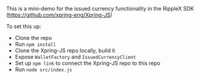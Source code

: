This is a mini-demo for the issued currency functionality in the RippleX SDK (https://github.com/xpring-eng/Xpring-JS)

To set this up:
- Clone the repo
- Run `npm install`
- Clone the Xpring-JS repo locally, build it
- Expose `WalletFactory` and `IssuedCurrencyClient`
- Set up `npm link` to connect the Xpring-JS repo to this repo
- Run `node src/index.js`